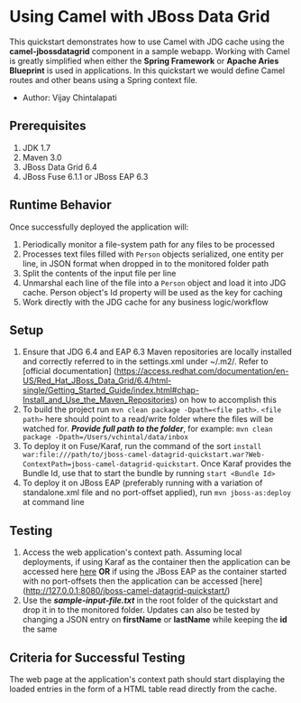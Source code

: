 Using Camel with JBoss Data Grid 
================================

This quickstart demonstrates how to use Camel with JDG cache using the __camel-jbossdatagrid__ component in a sample webapp. Working with Camel is greatly simplified when either the __Spring Framework__ or __Apache Aries Blueprint__ is used in applications. In this quickstart we would define Camel routes and other beans using a Spring context file.

* Author: Vijay Chintalapati

Prerequisites
-------------
1. JDK 1.7
2. Maven 3.0
3. JBoss Data Grid 6.4
4. JBoss Fuse 6.1.1 or JBoss EAP 6.3

Runtime Behavior
----------------
Once successfully deployed the application will:

1. Periodically monitor a file-system path for any files to be processed
2. Processes text files filled with `Person` objects serialized, one entity per line, in JSON format when dropped in to the monitored folder path
3. Split the contents of the input file per line
3. Unmarshal each line of the file into a  `Person` object and load it into JDG cache. Person object's Id property will be used as the key for caching
4. Work directly with the JDG cache for any business logic/workflow

Setup
-----
1. Ensure that JDG 6.4 and EAP 6.3 Maven repositories are locally installed and correctly referred to in the settings.xml under ~/.m2/. Refer to [official documentation] (https://access.redhat.com/documentation/en-US/Red_Hat_JBoss_Data_Grid/6.4/html-single/Getting_Started_Guide/index.html#chap-Install_and_Use_the_Maven_Repositories) on how to accomplish this
2. To build the project run `mvn clean package -Dpath=<file path>`. `<file path>` here should point to a read/write folder where the files will be watched for. ***Provide full path to the folder***, for example: `mvn clean package -Dpath=/Users/vchintal/data/inbox` 
3. To deploy it on Fuse/Karaf, run the command of the sort `install war:file:///path/to/jboss-camel-datagrid-quickstart.war?Web-ContextPath=jboss-camel-datagrid-quickstart`. Once Karaf provides the Bundle Id, use that to start the bundle by running `start <Bundle Id>`
4. To deploy it on JBoss EAP (preferably running with a variation of standalone.xml file and no port-offset applied), run `mvn jboss-as:deploy` at command line 

Testing
-------
1. Access the web application's context path. Assuming local deployments, if using Karaf as the container then the application can be accessed here [here](http://127.0.0.1:8181/jboss-camel-datagrid-quickstart/) __OR__ if using the JBoss EAP as the container started with no port-offsets then the application can be accessed [here] (http://127.0.0.1:8080/jboss-camel-datagrid-quickstart/)
2. Use the ***sample-input-file.txt*** in the root folder of the quickstart and drop it in to the monitored folder. Updates can also be tested by changing a JSON entry on __firstName__ or __lastName__ while keeping the __id__ the same

Criteria for Successful Testing
-------------------------------
The web page at the application's context path should start displaying the loaded entries in the form of a HTML table read directly from the cache.
